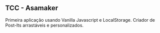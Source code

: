 ## TCC - Asamaker
Primeira aplicação usando Vanilla Javascript e LocalStorage.
Criador de Post-Its arrastáveis e personalizados.
